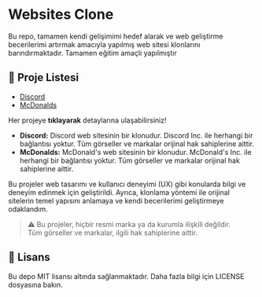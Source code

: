 # Websites Clone

Bu repo, tamamen kendi gelişimimi hedef alarak ve web geliştirme becerilerimi artırmak amacıyla yapılmış web sitesi klonlarını barındırmaktadır. Tamamen eğitim amaçlı yapılmıştır

## 📌 Proje Listesi
- [Discord](discord-clone/)
- [McDonalds](mcdonalds-clone/)

Her projeye **tıklayarak** detaylarına ulaşabilirsiniz!

- **Discord:** Discord web sitesinin bir klonudur. Discord Inc. ile herhangi bir bağlantısı yoktur. Tüm görseller ve markalar orijinal hak sahiplerine aittir.
- **McDonalds:** McDonald's web sitesinin bir klonudur. McDonald's Inc. ile herhangi bir bağlantısı yoktur. Tüm görseller ve markalar orijinal hak sahiplerine aittir.

Bu projeler web tasarımı ve kullanıcı deneyimi (UX) gibi konularda bilgi ve deneyim edinmek için geliştirildi. Ayrıca, klonlama yöntemi ile orijinal sitelerin temel yapısını anlamaya ve kendi becerilerimi geliştirmeye odaklandım.

> ⚠️ Bu projeler, hiçbir resmi marka ya da kurumla ilişkili değildir.  
> Tüm görseller ve markalar, ilgili hak sahiplerine aittir.

## 📜 Lisans
Bu depo MIT lisansı altında sağlanmaktadır. Daha fazla bilgi için LICENSE dosyasına bakın.
